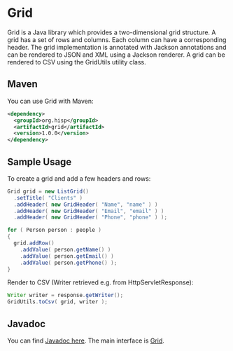 # Grid

Grid is a Java library which provides a two-dimensional grid structure. A grid has a set of rows and columns. Each column can have a corresponding header. The grid implementation is annotated with Jackson annotations and can be rendered to JSON and XML using a Jackson renderer. A grid can be rendered to CSV using the GridUtils utility class.

## Maven

You can use Grid with Maven:

```xml
<dependency>
  <groupId>org.hisp</groupId>
  <artifactId>grid</artifactId>
  <version>1.0.0</version>
</dependency>
```

## Sample Usage

To create a grid and add a few headers and rows:

```java
Grid grid = new ListGrid()
  .setTitle( "Clients" )
  .addHeader( new GridHeader( "Name", "name" ) )
  .addHeader( new GridHeader( "Email", "email" ) )
  .addHeader( new GridHeader( "Phone", "phone" ) );

for ( Person person : people )
{
  grid.addRow()
    .addValue( person.getName() )
    .addValue( person.getEmail() )
    .addValue( person.getPhone() );
}
```

Render to CSV (Writer retrieved e.g. from HttpServletResponse):

```java
Writer writer = response.getWriter();
GridUtils.toCsv( grid, writer );
```

## Javadoc

You can find [Javadoc here](https://ci.dhis2.org/job/grid-javadoc/javadoc/). The main interface is [Grid](https://ci.dhis2.org/job/grid-javadoc/javadoc/org/hisp/grid/Grid.html).
